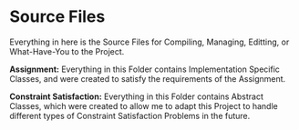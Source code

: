 Source Files
============

Everything in here is the Source Files for Compiling, Managing, Editting, or What-Have-You to the Project.

**Assignment:**
Everything in this Folder contains Implementation Specific Classes, and were created to satisfy the requirements of the Assignment.

**Constraint Satisfaction:**
Everything in this Folder contains Abstract Classes, which were created to allow me to adapt this Project to handle different types of Constraint Satisfaction Problems in the future.
